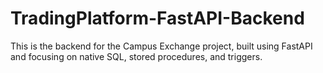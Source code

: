 # TradingPlatform-FastAPI-Backend

This is the backend for the Campus Exchange project, built using FastAPI and focusing on native SQL, stored procedures, and triggers.
